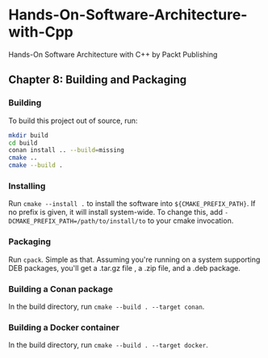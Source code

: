 # Hands-On-Software-Architecture-with-Cpp
Hands-On Software Architecture with C++ by Packt Publishing 

## Chapter 8: Building and Packaging

### Building

To build this project out of source, run:

```bash
mkdir build
cd build
conan install .. --build=missing
cmake ..
cmake --build .
```

### Installing

Run `cmake --install .` to install the software into `${CMAKE_PREFIX_PATH}`. If no prefix is given, it will install
 system-wide. To change this, add `-DCMAKE_PREFIX_PATH=/path/to/install/to` to your cmake invocation.

### Packaging

Run `cpack`. Simple as that. Assuming you're running on a system supporting DEB packages, you'll get a .tar.gz file
, a .zip file, and a .deb package.

### Building a Conan package

In the build directory, run `cmake --build . --target conan`.

### Building a Docker container

In the build directory, run `cmake --build . --target docker`.
